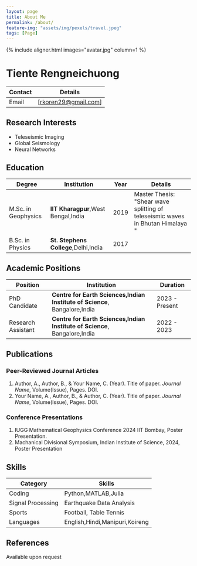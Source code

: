 ```yaml
---
layout: page
title: About Me
permalink: /about/
feature-img: "assets/img/pexels/travel.jpeg"
tags: [Page]
---
```




{% include aligner.html images="avatar.jpg" column=1 %}

 
 
# Tiente Rengneichuong

| Contact | Details |
|---------|---------|
| Email | [rkoren29@gmail.com] |


## Research Interests

- Teleseismic Imaging
- Global Seismology
- Neural Networks

## Education

| Degree | Institution | Year | Details |
|--------|-------------|------|---------|
| M.Sc. in Geophysics | **IIT Kharagpur**,West Bengal,India | 2019 | Master Thesis: "Shear wave splitting of teleseismic waves in Bhutan Himalaya " |
| B.Sc. in Physics | **St. Stephens College**,Delhi,India | 2017 | |

## Academic Positions

| Position | Institution | Duration |
|----------|-------------|----------|
| PhD Candidate | **Centre for Earth Sciences,Indian Institute of Science**, Bangalore,India | 2023 - Present |
| Research Assistant | **Centre for Earth Sciences,Indian Institute of Science**, Bangalore,India | 2022 - 2023 |

## Publications

### Peer-Reviewed Journal Articles

1. Author, A., Author, B., & Your Name, C. (Year). Title of paper. *Journal Name*, Volume(Issue), Pages. DOI.
2. Your Name, A., Author, B., & Author, C. (Year). Title of paper. *Journal Name*, Volume(Issue), Pages. DOI.


### Conference Presentations

1. IUGG Mathematical Geophysics Conference 2024 IIT Bombay, Poster Presentation.
2. Machanical Divisional Symposium, Indian Institute of Science, 2024, Poster Presentation
## Skills

| Category | Skills |
|----------|--------|
| Coding | Python,MATLAB,Julia |
| Signal Processing | Earthquake Data Analysis |
| Sports | Football, Table Tennis |
| Languages |English,Hindi,Manipuri,Koireng|

## References

Available upon request 

